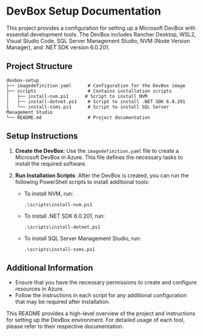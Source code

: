 # DevBox Setup Documentation

This project provides a configuration for setting up a Microsoft DevBox with essential development tools. The DevBox includes Rancher Desktop, WSL2, Visual Studio Code, SQL Server Management Studio, NVM (Node Version Manager), and .NET SDK version 6.0.201.

## Project Structure

```
devbox-setup
├── imagedefinition.yaml      # Configuration for the DevBox image
├── scripts                   # Contains installation scripts
│   ├── install-nvm.ps1      # Script to install NVM
│   ├── install-dotnet.ps1    # Script to install .NET SDK 6.0.201
│   └── install-ssms.ps1      # Script to install SQL Server Management Studio
└── README.md                 # Project documentation
```

## Setup Instructions

1. **Create the DevBox**: Use the `imagedefinition.yaml` file to create a Microsoft DevBox in Azure. This file defines the necessary tasks to install the required software.

2. **Run Installation Scripts**: After the DevBox is created, you can run the following PowerShell scripts to install additional tools:

   - To install NVM, run:
     ```
     .\scripts\install-nvm.ps1
     ```

   - To install .NET SDK 6.0.201, run:
     ```
     .\scripts\install-dotnet.ps1
     ```

   - To install SQL Server Management Studio, run:
     ```
     .\scripts\install-ssms.ps1
     ```

## Additional Information

- Ensure that you have the necessary permissions to create and configure resources in Azure.
- Follow the instructions in each script for any additional configuration that may be required after installation.

This README provides a high-level overview of the project and instructions for setting up the DevBox environment. For detailed usage of each tool, please refer to their respective documentation.